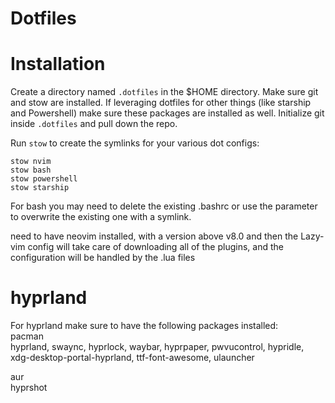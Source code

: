 # Dotfiles

# Installation
Create a directory named `.dotfiles` in the $HOME directory.
Make sure git and stow are installed.  If leveraging dotfiles for other things (like starship and Powershell) make sure these packages are installed as well.
Initialize git inside `.dotfiles` and pull down the repo.
  
Run `stow` to create the symlinks for your various dot configs:
```
stow nvim
stow bash
stow powershell
stow starship
```
For bash you may need to delete the existing .bashrc or use the parameter to overwrite the existing one with a symlink.

need to have neovim installed, with a version above v8.0 and then the Lazy-vim config will take care of downloading all of the plugins, and the configuration will be handled by the .lua files

# hyprland  
For hyprland make sure to have the following packages installed:  
pacman  
  hyprland, swaync, hyprlock, waybar, hyprpaper, pwvucontrol, hypridle, xdg-desktop-portal-hyprland, ttf-font-awesome, ulauncher

aur  
  hyprshot
